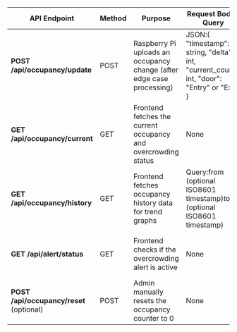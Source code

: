 | **API Endpoint**                         | **Method** | **Purpose**                                                           | **Request Body / Query**                                                                    | **Response Example**                                                                                  |
| ---------------------------------------- | ---------- | --------------------------------------------------------------------- | ------------------------------------------------------------------------------------------- | ----------------------------------------------------------------------------------------------------- |
| **POST /api/occupancy/update**           | POST       | Raspberry Pi uploads an occupancy change (after edge case processing) | JSON:{ "timestamp": string, "delta": int, "current_count": int, "door": "Entry" or "Exit" } | { "status": "success" }                                                                               |
| **GET /api/occupancy/current**           | GET        | Frontend fetches the current occupancy and overcrowding status        | None                                                                                        | { "current_count": int, "overcrowding": bool, "threshold": int, "last_update": string }               |
| **GET /api/occupancy/history**           | GET        | Frontend fetches occupancy history data for trend graphs              | Query:from (optional ISO8601 timestamp)to (optional ISO8601 timestamp)                      | { "history": [ { "timestamp": string, "delta": int, "resulting_count": int, "door": string }, ... ] } |
| **GET /api/alert/status**                | GET        | Frontend checks if the overcrowding alert is active                   | None                                                                                        | { "overcrowding": bool, "threshold": int, "current_count": int }                                      |
| **POST /api/occupancy/reset** (optional) | POST       | Admin manually resets the occupancy counter to 0                      | None                                                                                        | { "status": "reset_done" }                                                                            |
